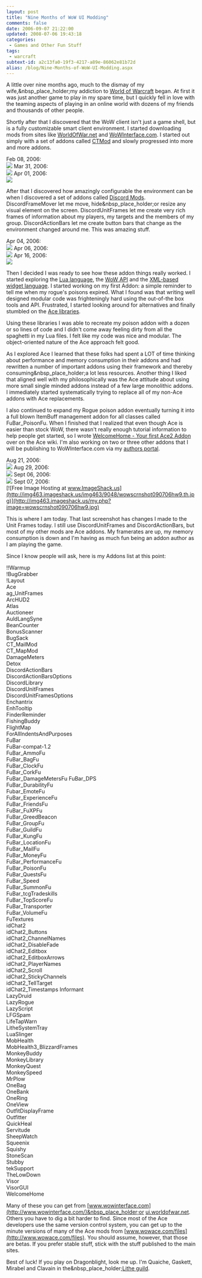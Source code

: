```yaml
---
layout: post
title: "Nine Months of WoW UI Modding"
comments: false
date: 2006-09-07 21:22:00
updated: 2008-07-06 19:43:18
categories:
 - Games and Other Fun Stuff
tags:
 - warcraft
subtext-id: a2c13fa0-19f3-4217-a89e-86062e81b72d
alias: /blog/Nine-Months-of-WoW-UI-Modding.aspx
---
```



A little over nine months ago, much to the dismay of my wife,&nbsp_place_holder;my addiction to [World of Warcraft](http://www.worldofwarcraft.com/) began. At first it was just another game to play in my spare time, but I quickly fell in love with the teaming aspects of playing in an online world with dozens of my friends and thousands of other people. 

Shortly after that I discovered that the WoW client isn't just a game shell, but is a fully customizable smart client environment. I started downloading mods from sites like [WorldOfWar.net](http://ui.worldofwar.net/) and [WoWInterface.com](http://www.wowinterface.com/). I started out simply with a set of addons called [CTMod](http://www.ctmod.net/) and slowly progressed into more and more addons. 

Feb 08, 2006:  
[![](http://img399.imageshack.us/img399/1351/WoWScrnShot_020806.th.jpg)](http://img399.imageshack.us/my.php?image=WoWScrnShot_020806.jpg)
Mar 31, 2006:  
[![](http://img399.imageshack.us/img399/2875/WoWScrnShot_031506.th.jpg)](http://img399.imageshack.us/my.php?image=WoWScrnShot_031506.jpg)
Apr 01, 2006:  
[![](http://img399.imageshack.us/img399/4683/WoWScrnShot_040106.th.jpg)](http://img399.imageshack.us/my.php?image=WoWScrnShot_040106.jpg)

After that I discovered how amazingly configurable the environment can be when I discovered a set of addons called [Discord Mods](http://www.discordmods.com/). DiscordFrameMover let me move, hide&nbsp_place_holder;or resize any visual element on the screen. DiscordUnitFrames let me create very rich frames of information about my players, my targets and the members of my group. DiscordActionBars let me create button bars that change as the environment changed around me. This was amazing stuff. 

Apr 04, 2006:  
[![](http://img399.imageshack.us/img399/1562/WoWScrnShot_040406.th.jpg)](http://img399.imageshack.us/my.php?image=WoWScrnShot_040406.jpg)
Apr 06, 2006:  
[![](http://img399.imageshack.us/img399/5392/WoWScrnShot_040606.th.jpg)](http://img399.imageshack.us/my.php?image=WoWScrnShot_040606.jpg)
Apr 16, 2006:  
[![](http://img399.imageshack.us/img399/7025/WoWScrnShot_041606.th.jpg)](http://img399.imageshack.us/my.php?image=WoWScrnShot_041606.jpg)

Then I decided I was ready to see how these addon things really worked. I started exploring the [Lua language](http://www.lua.org/home.html), the [WoW API](http://www.wowwiki.com/World_of_Warcraft_API) and the [XML-based widget language](http://www.wowwiki.com/XML_User_Interface). I started working on my first Addon: a simple reminder to tell me when my rogue's poisons expired. What I found was that writing well designed modular code was frighteningly hard using the out-of-the box tools and API. Frustrated, I started looking around for alternatives and finally stumbled on the [Ace libraries](http://www.wowace.com/). 

Using these libraries I was able to recreate my poison addon with a dozen or so lines of code and I didn't come away feeling dirty from all the spaghetti in my Lua files. I felt like my code was nice and modular. The object-oriented nature of the Ace approach felt good. 

As I explored Ace I learned that these folks had spent a LOT of time thinking about performance and memory consumption in their addons and had rewritten a number of important addons using their framework and thereby consuming&nbsp_place_holder;a lot less resources. Another thing I liked that aligned well with my philosophically was the Ace attitude about using more small single minded addons instead of a few large monolithic addons. I immediately started systematically trying to replace all of my non-Ace addons with Ace replacements. 

I also continued to expand my Rogue poison addon eventually turning it into a full blown ItemBuff management addon for all classes called FuBar_PoisonFu. When I finished that I realized that even though Ace is easier than stock WoW, there wasn't really enough tutorial information to help people get started, so I wrote [WelcomeHome - Your first Ace2 Addon](http://www.wowace.com/index.php/WelcomeHome_-_Your_first_Ace2_Addon) over on the Ace wiki. I'm also working on two or three other addons that I will be publishing to WoWInterface.com via my [authors portal](http://provost.wowinterface.com/). 

Aug 21, 2006:  
[![](http://img399.imageshack.us/img399/3909/WoWScrnShot_082106.th.jpg)](http://img399.imageshack.us/my.php?image=WoWScrnShot_082106.jpg)
Aug 29, 2006:  
[![](http://img399.imageshack.us/img399/8076/WoWScrnShot_082906.th.jpg)](http://img399.imageshack.us/my.php?image=WoWScrnShot_082906.jpg)
Sept 06, 2006:  
[![](http://img399.imageshack.us/img399/6432/WoWScrnShot_090606.th.jpg)](http://img399.imageshack.us/my.php?image=WoWScrnShot_090606.jpg)
Sept 07, 2006:  
[![Free Image Hosting at www.ImageShack.us](http://img463.imageshack.us/img463/9048/wowscrnshot090706hw9.th.jpg)](http://img463.imageshack.us/my.php?image=wowscrnshot090706hw9.jpg)

This is where I am today. That last screenshot has changes I made to the Unit Frames today. I still use DiscordUnitFrames and DiscordActionBars, but most of my other mods are Ace addons. My framerates are up, my memory consumption is down and I'm having as much fun being an addon author as I am playing the game. 

Since I know people will ask, here is my Addons list at this point: 

!!Warmup  
!BugGrabber  
!Layout  
Ace  
ag_UnitFrames  
ArcHUD2  
Atlas  
Auctioneer  
AuldLangSyne  
BeanCounter  
BonusScanner  
BugSack  
CT_MailMod  
CT_MapMod  
DamageMeters  
Detox  
DiscordActionBars  
DiscordActionBarsOptions  
DiscordLibrary  
DiscordUnitFrames  
DiscordUnitFramesOptions  
Enchantrix  
EnhTooltip  
FinderReminder  
FishingBuddy  
FlightMap  
ForAllIndentsAndPurposes  
FuBar  
FuBar-compat-1.2  
FuBar_AmmoFu  
FuBar_BagFu  
FuBar_ClockFu  
FuBar_CorkFu  
FuBar_DamageMetersFu 
FuBar_DPS  
FuBar_DurabilityFu  
Fubar_EmoteFu  
FuBar_ExperienceFu  
FuBar_FriendsFu  
FuBar_FuXPFu  
FuBar_GreedBeacon  
FuBar_GroupFu  
FuBar_GuildFu  
FuBar_KungFu  
FuBar_LocationFu  
FuBar_MailFu  
FuBar_MoneyFu  
FuBar_PerformanceFu  
FuBar_PoisonFu  
FuBar_QuestsFu  
FuBar_Speed  
FuBar_SummonFu  
FuBar_tcgTradeskills  
FuBar_TopScoreFu  
FuBar_Transporter  
FuBar_VolumeFu  
FuTextures  
idChat2  
idChat2_Buttons  
idChat2_ChannelNames  
idChat2_DisableFade  
idChat2_Editbox  
idChat2_EditboxArrows  
idChat2_PlayerNames  
idChat2_Scroll  
idChat2_StickyChannels  
idChat2_TellTarget  
idChat2_Timestamps
Informant  
LazyDruid  
LazyRogue  
LazyScript  
LFGSpam  
LifeTapWarn  
LitheSystemTray  
LuaSlinger  
MobHealth  
MobHealth3_BlizzardFrames  
MonkeyBuddy  
MonkeyLibrary  
MonkeyQuest  
MonkeySpeed  
MrPlow  
OneBag  
OneBank  
OneRing  
OneView  
OutfitDisplayFrame  
Outfitter  
QuickHeal  
Servitude  
SheepWatch  
Squeenix  
Squishy  
StoneScan  
Stubby  
tekSupport  
TheLowDown  
Visor  
VisorGUI  
WelcomeHome 

Many of these you can get from [www.wowinterface.com](http://www.wowinterface.com/)&nbsp_place_holder;or [ui.worldofwar.net](http://ui.worldofwar.net/). Others you have to dig a bit harder to find. Since most of the Ace developers use the same version control system, you can get up to the minute versions of many of the Ace mods from [www.wowace.com/files](http://www.wowace.com/files). You should assume, however, that those are betas. If you prefer stable stuff, stick with the stuff published to the main sites. 

Best of luck! If you play on Dragonblight, look me up. I'm Quaiche, Gaskett, Mirabel and Clavain in the&nbsp_place_holder;[Lithe guild](http://groups.yahoo.com/group/litheguild). 
